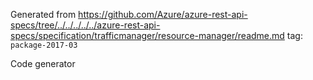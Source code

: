 Generated from https://github.com/Azure/azure-rest-api-specs/tree/../../../../../azure-rest-api-specs/specification/trafficmanager/resource-manager/readme.md tag: `package-2017-03`

Code generator 


